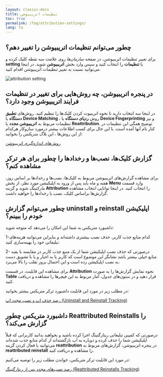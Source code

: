```yaml
---
layout: classic-docs
title: تنظیمات اتریبیوشن
toc: true
permalink: /faq/attribution-settings/
lang: fa
---
```

## چطور می‌توانم تنظیمات اتریبیوشن را تغییر دهم؟

برای تغییر تنظیمات اتریبیوشن، در صفحه *سازمان‌ها* روی علامت سه نقطه کلیک کرده و **setting** یا **تنظیمات** را انتخاب کنید و سپس وارد بخش **اتریبیوشن** شوید. در اینجا می‌توانید نسبت به تغییر تنظیمات اتریبیوشن اقدام کنید.

<img src="{{ '/images/attribution-window.jpg' | relative_url }}" alt="attribution setting"/>

## در پنجره اتریبیوشن، چه روش‌هایی برای تغییر در تنظیمات فرایند اتریبیوشن وجود دارد؟

در اینجا سه انتخاب دارید تا نحوه اتریبیوت کردن کلیک‌ها را تنظیم کنید. روش‌های **تطبیق دستگاه** یا **Device Matching** ، روش **ردپای دستگاه** یا **Device Fingerprinting** و نیز تنظیمات مربوط به **اتریبیوشن مجدد** یا **Reattribution**. توضیح همگی این تنظیمات در کنار نام آنها آمده است. با این حال برای کسب اطلاعات بیشتر درمورد سازوکار هرکدام از این روش‌ها ، این *بلاگ متریکس* را بخوانید:

[روش‌های اندازه‌گیری اتریبیوشن](https://blog.metrix.ir/attribution-measurement-methods/)

## گزارش کلیک‌ها، نصب‌ها و رخدادها را چطور برای هر ترکر مشاهده کنم؟

برای مشاهده گزارش‌های اتریبیوشن مربوط به کلیک‌ها، نصب‌ها و رخدادها بر اساس روز، هفته و ماه باید پس از ورود به اپلیکیشن مورد نظر، از بخش **Menu** وارد قسمت *مارکتینگ* شوید و گزینه **Attribution** را انتخاب کنید. در اینجا توانایی انتخاب مشاهده گزارش‌ها براساس کلیک، نصب یا رخدادها را خواهید داشت.

## چطور می‌توانم گزارش uninstall و reinstall اپلیکیشن خودم را ببینم؟

داشبورد متریکس به شما این امکان را می‌دهد که متوجه شوید:

1-کدام منابع جذب کاربر، حذف نصب بیشتری داشته‌اند و بنابراین می‌توانید هزینه‌های تبلیغاتی خود را بهینه‌سازی کنید.

2- درصورتی که حذف نصب اپلیکیشن شما از یک منبع جذب کاربر در مقایسه با بقیه منابع خیلی بیشتر باشد نشانگر این موضوع است که کاربر یا به اجبار و یا با تشویق دست به نصب اپلیکیشن زده است و این احتمال بروز تقلب را بالا می‌برد.

برای مشاهده این قابلیت، در قسمت **Attribution** نحوه نمایش گزارش‌ها را به صورت **Table** قرار دهید و در ستون‌های جدول، آمار مربوط به این فیچرها را مشاهده و دریافت کنید.

در مطلب زیر در مورد این قابلیت داشبورد ترکر متریکس بیشتر بخوانید:

[رصد حذف اپ و نصب مجدد اپ (Uninstall and Reinstall Tracking) ](https://blog.metrix.ir/uninstall-and-reinstall-tracking/)

## داشبورد متریکس چطور Reattributed Reinstalls را گزارش می‌کند؟

درصورتی که کمپین تبلیغاتی ریتارگتینگ اجرا کرده باشید و بخواهید بدانید کاربرانی که قبلاً اپلیکیشن شما را حذف کرده و دوباره به اپ بازگشته‌اند از کدام منابع جذب شده‌اند می‌توانید با فعال کردن گزینه **reattribution** در پنجره اتریبیوشن، گزارش‌های مربوط به **reattributed reinstall** را مشاهده و دریافت کنید.

در مورد این قابلیت ترکر متریکس، خواندن مطلب زیر را توصیه می‌کنیم:

[رصد نصب‌های مجدد پس از ریتارگتینگ (Reattributed Reinstalls Tracking)](https://blog.metrix.ir/reattributed-reinstall-tracking/)
